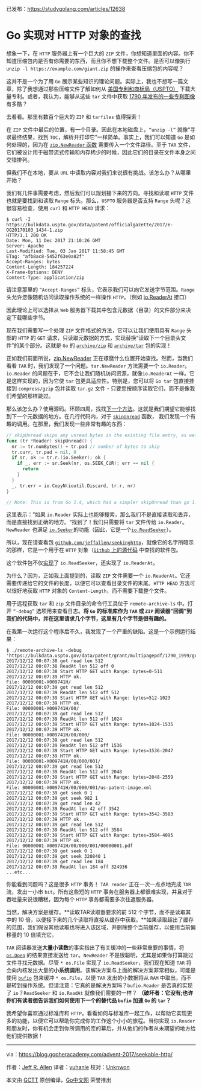 已发布：https://studygolang.com/articles/12638

# Go 实现对 HTTP 对象的查找

想象一下，在 `HTTP` 服务器上有一个巨大的 `ZIP` 文件，你想知道里面的内容。你不知道压缩包内是否有你需要的东西，而且你不想下载整个文件。是否可以像执行  `unzip -l https://example.com/giant.zip` 的操作来查看压缩包的内容呢？

这并不是一个为了用 `Go` 展示某些知识的理论问题。实际上，我也不想写一篇文章，除了我想通过那些压缩文件了解如何从 [美国专利和商标局（USPTO）](https://bulkdata.uspto.gov/data/patent/officialgazette/2017/) 下载大量专利。或者，我认为，能够从这些 `tar` 文件中获取 [1790 年发布的一些专利图像](https://bulkdata.uspto.gov/data/patent/grant/multipagepdf/1790_1999/) 有多酷？

去看看。那里有数百个巨大的 `ZIP` 和 `tarfiles` 值得探索！

在 `ZIP` 文件中最后的位置，有一个目录。因此在本地磁盘上，`“unzip -l”` 就像“寻求最终结果，找到 `TOC`，解析并打印它”一样简单。事实上，我们可以知道 `Go` 是如何处理的，因为在 [`zip.NewReader` 函数](https://godoc.org/archive/zip#NewReader) 需要传入一个文件路径。至于 `TAR` 文件，它们被设计用于磁带流式传输和内存稀少的时候，因此它们的目录在文件本身之间交错排列。

但我们不在本地，要从 `URL` 中读取内容对我们来说很有挑战。该怎么办？从哪里开始？

我们有几件事需要考虑，然后我们可以规划接下来的方向。寻找和读取 `HTTP` 文件也就是要找到和读取 `Range` 标头。那么，`USPTO` 服务器是否支持 `Range` 头呢？这很容易检查，使用 `curl` 和 `HTTP HEAD` 请求：

```shell
$ curl -I https://bulkdata.uspto.gov/data/patent/officialgazette/2017/e-OG20170103_1434-1.zip
HTTP/1.1 200 OK
Date: Mon, 11 Dec 2017 21:10:26 GMT
Server: Apache
Last-Modified: Tue, 03 Jan 2017 11:58:45 GMT
ETag: "afb8ac8-5452f63e0a82f"
Accept-Ranges: bytes
Content-Length: 184257224
X-Frame-Options: DENY
Content-Type: application/zip
```

请注意那里的 `“Accept-Ranges”` 标头，它表示我们可以向它发送字节范围。`Range` 头允许您像随机访问读取操作系统的一样操作 `HTTP`。（例如 [io.ReaderAt](https://godoc.org/io#ReaderAt) 接口）

因此理论上可以选择从 `Web` 服务器下载其中包含元数据（目录）的文件部分来决定下载哪些字节。

现在我们需要写一个处理 `ZIP` 文件格式的方法，它可以让我们使用具有 `Range` 头部的 `HTTP` 的 `GET` 请求，只读取元数据的方式，实现替换“读取下一个目录头文件”的某个部分。这就是 `Go` 的 [`archive/zip`](https://golang.org/pkg/archive/zip) 和 [`archive/tar`](https://godoc.org/archive/tar) 包的实现！

正如我们前面所说，[zip.NewReader](https://godoc.org/archive/zip#NewReader) 正在琢磨什么位置开始查找。然而，当我们看看 `TAR` 时，我们发现了一个问题。`tar.NewReader` 方法需要一个 `io.Reader`。`io.Reader` 的问题在于，它不会让我们随机访问资源，就像`io.ReaderAt` 一样。它是这样实现的，因为它使 `tar` 包更具适应性。特别是，您可以将 `Go tar` 包直接挂接到 `compress/gzip` 包并读取 `tar.gz` 文件 - 只要您按顺序读取它们，而不是像我们希望的那样跳过。

那么该怎么办？使用源码。环顾四周，找找[下一个方法](https://github.com/golang/go/blob/c007ce824d9a4fccb148f9204e04c23ed2984b71/src/archive/tar/reader.go#L88)。这就是我们期望它能够找到下一个元数据的地方。在几行代码内，对于 [`skipUnread`](https://github.com/golang/go/blob/c007ce824d9a4fccb148f9204e04c23ed2984b71/src/archive/tar/reader.go#L407) 函数， 我们发现一个有趣的调用。在那里，我们发现一些非常有趣的东西：

```go
// skipUnread skips any unread bytes in the existing file entry, as well as any alignment padding.
func (tr *Reader) skipUnread() {
  nr := tr.numBytes() + tr.pad // number of bytes to skip
  tr.curr, tr.pad = nil, 0
  if sr, ok := tr.r.(io.Seeker); ok {
    if _, err := sr.Seek(nr, os.SEEK_CUR); err == nil {
      return
    }
  }
  _, tr.err = io.CopyN(ioutil.Discard, tr.r, nr)
}

// Note: This is from Go 1.4, which had a simpler skipUnread than go 1.9 does.
```

这里表示：”如果 `io.Reader` 实际上也能够搜索，那么我们不是直接读取和丢弃，而是直接找到正确的地方。“找到了！我们只需要将 `tar` 文件传给 `io.Reader`。`NewReader` 也满足 [`io.Seeker`](https://golang.org/pkg/io/#Seeker)的功能（因此，它是一个[`io.ReadSeeker`](https://golang.org/pkg/io/#ReadSeeker)）。

所以，现在请查看包 [`github.com/jeffallen/seekinghttp`](https://godoc.org/github.com/jeffallen/seekinghttp)，就像它的名字所暗示的那样，它是一个用于在 `HTTP` 对象（[`Github` 上的源代码](https://github.com/jeffallen/seekinghttp) 中查找的软件包。

这个软件包不仅[实现](https://github.com/jeffallen/seekinghttp/blob/master/seekinghttp.go#L26)了 `io.ReadSeeker`，还实现了 `io.ReaderAt`。

为什么？因为，正如我上面提到的，读取 `ZIP` 文件需要一个 `io.ReaderAt`。它还需要传递给它的文件的长度，以便它可以查看目录文件的末尾。`HTTP HEAD` 方法可以很好地获取 `HTTP` 对象的 `Content-Length`，而不需要下载整个文件。

用于远程获取 `tar` 和 `zip` 文件目录的命令行工具位于 `remote-archive-ls` 中。打开 `“-debug”` 选项用来查看日志。**将 `Go` 的标准库作为 `TAR` 或 `ZIP` 阅读器“回调”到我们的代码中，并在这里请求几个字节，这里有几个字节是很有趣的。**

在我第一次运行这个程序后不久，我发现了一个严重的缺陷。这是一个示例运行结果：

``` shell
$ ./remote-archive-ls -debug 'https://bulkdata.uspto.gov/data/patent/grant/multipagepdf/1790_1999/grant_pdf_17900731_18641101.tar'
2017/12/12 00:07:38 got read len 512
2017/12/12 00:07:38 ReadAt len 512 off 0
2017/12/12 00:07:38 Start HTTP GET with Range: bytes=0-511
2017/12/12 00:07:39 HTTP ok.
File: 00000001-X009741H/
2017/12/12 00:07:39 got read len 512
2017/12/12 00:07:39 ReadAt len 512 off 512
2017/12/12 00:07:39 Start HTTP GET with Range: bytes=512-1023
2017/12/12 00:07:39 HTTP ok.
File: 00000001-X009741H/00/
2017/12/12 00:07:39 got read len 512
2017/12/12 00:07:39 ReadAt len 512 off 1024
2017/12/12 00:07:39 Start HTTP GET with Range: bytes=1024-1535
2017/12/12 00:07:39 HTTP ok.
File: 00000001-X009741H/00/000/
2017/12/12 00:07:39 got read len 512
2017/12/12 00:07:39 ReadAt len 512 off 1536
2017/12/12 00:07:39 Start HTTP GET with Range: bytes=1536-2047
2017/12/12 00:07:39 HTTP ok.
File: 00000001-X009741H/00/000/001/
2017/12/12 00:07:39 got read len 512
2017/12/12 00:07:39 ReadAt len 512 off 2048
2017/12/12 00:07:39 Start HTTP GET with Range: bytes=2048-2559
2017/12/12 00:07:39 HTTP ok.
File: 00000001-X009741H/00/000/001/us-patent-image.xml
2017/12/12 00:07:39 got seek 0 1
2017/12/12 00:07:39 got seek 982 1
2017/12/12 00:07:39 got read len 42
2017/12/12 00:07:39 ReadAt len 42 off 3542
2017/12/12 00:07:39 Start HTTP GET with Range: bytes=3542-3583
2017/12/12 00:07:39 HTTP ok.
2017/12/12 00:07:39 got read len 512
2017/12/12 00:07:39 ReadAt len 512 off 3584
2017/12/12 00:07:39 Start HTTP GET with Range: bytes=3584-4095
2017/12/12 00:07:39 HTTP ok.
File: 00000001-X009741H/00/000/001/00000001.pdf
2017/12/12 00:07:39 got seek 0 1
2017/12/12 00:07:39 got seek 320840 1
2017/12/12 00:07:39 got read len 184
2017/12/12 00:07:39 ReadAt len 184 off 324936
...etc...
```

你能看到问题吗？这是很多 `HTTP` 事务！ `TAR reader` 正在一次一点点地完成 `TAR` 流，发出一小串 `bit`。所有这些短的 `HTTP` 事务在服务器上都很难实现，并且对于吞吐量来说很糟糕，因为每个 `HTTP` 事务都需要多次往返服务器。

当然，解决方案是缓存。**读取TAR读取器要求的前 512 个字节，而不是读取其中的 10 倍，以便接下来的几个读取将直接从缓存中获取。**如果读取超出了缓存的范围，我们假设其他读取也将进入该区域，并删除整个当前缓存，以便用当前偏移量的 10 倍填充它。

`TAR` 阅读器发送**大量小读数**的事实指出了有关缓冲的一些非常重要的事情。将 [`os.Open`](https://godoc.org/os#Open) 的结果直接发送给 `tar`。`NewReader` 不是很聪明，尤其是如果你打算跳过文件寻找元数据。尽管 `* os.File` 实现了 `io.ReadSeeker`，我们现在知道 `TAR` 将会向内核发出大量的**小系统调用**。该解决方案与上面的解决方案非常相似，可能是使用 [`bufio`](https://godoc.org/bufio) 包来缓冲 `* os.File`，以便 `TAR` 发出的小数据将从 `RAM` 中取出，而不是转到操作系统。但请注意：它真的是解决方案吗？`bufio.Reader` 是否真的实现了 `io`？`ReadSeeker` 和 `io.ReadAt` 就像我们需要的一样？ **（破坏者：它没有;也许你们有读者想告诉我们如何使用下一个的替代品 `bufio` 加速 `Go` 的 `tar`？**

我希望你喜欢通过标准库和 `HTTP`，看看如何与标准库一起工作，以帮助它实现更多的功能，以便它可以帮助你完成你的工作这个小小的旅程。当你实现 `io.Reader` 和朋友时，你有机会走到你所调用的库的幕后，并从他们的作者从未期望的地方给他们提供数据！

---
via：https://blog.gopheracademy.com/advent-2017/seekable-http/

作者：[Jeff R. Allen](https://github.com/jeffallen)
译者：[yuhanle](https://github.com/yuhanle)
校对：[Unknwon](https://github.com/Unknwon)

本文由 [GCTT](https://github.com/studygolang/GCTT) 原创编译，[Go中文网](https://studygolang.com/) 荣誉推出
